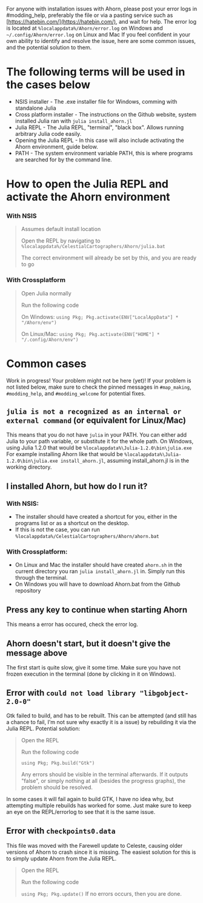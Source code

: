 For anyone with installation issues with Ahorn, please post your error logs in #modding_help, preferably the file or via a pasting service such as [https://hatebin.com/](https://hatebin.com/), and wait for help.
The error log is located at `%localappdata%/Ahorn/error.log` on Windows and `~/.config/Ahorn/error.log` on Linux and Mac
If you feel confident in your own ability to identify and resolve the issue, here are some common issues, and the potential solution to them.

# The following terms will be used in the cases below
* NSIS installer - The .exe installer file for Windows, comming with standalone Julia
* Cross platform installer - The instructions on the Github website, system installed Julia ran with `julia install_ahorn.jl`
* Julia REPL - The Julia REPL, "terminal", "black box". Allows running arbitrary Julia code easily.
* Opening the Julia REPL - In this case will also include activating the Ahorn environment, guide below.
* PATH - The system environment variable PATH, this is where programs are searched for by the command line.

# How to open the Julia REPL and activate the Ahorn environment
### With NSIS
> Assumes default install location
> 
> Open the REPL by navigating to `%localappdata%/CelestialCartographers/Ahorn/julia.bat`
> 
> The correct environment will already be set by this, and you are ready to go

### With Crossplatform
> Open Julia normally
> 
> Run the following code
> 
> On Windows: `using Pkg; Pkg.activate(ENV["LocalAppData"] * "/Ahorn/env")`
> 
> On Linux/Mac: `using Pkg; Pkg.activate(ENV["HOME"] * "/.config/Ahorn/env")`

# Common cases
Work in progress! Your problem might not be here (yet)!
If your problem is not listed below, make sure to check the pinned messages in `#map_making`, `#modding_help`, and `#modding_welcome` for potential fixes.

## `julia is not a recognized as an internal or external command` (or equivalent for Linux/Mac)
This means that you do not have `julia` in your PATH.
You can either add Julia to your path variable, or substitute it for the whole path.
On Windows, using Julia 1.2.0 that would be `%localappdata%\Julia-1.2.0\bin\julia.exe`
For example installing Ahorn like that would be `%localappdata%\Julia-1.2.0\bin\julia.exe install_ahorn.jl`, assuming install_ahorn.jl is in the working directory.

## I installed Ahorn, but how do I run it?
### With NSIS:
* The installer should have created a shortcut for you, either in the programs list or as a shortcut on the desktop. 
* If this is not the case, you can run `%localappdata%/CelestialCartographers/Ahorn/ahorn.bat`

### With Crossplatform:
* On Linux and Mac the installer should have created `ahorn.sh` in the current directory you ran `julia install_ahorn.jl` in. Simply run this through the terminal.
* On Windows you will have to download Ahorn.bat from the Github repository
## Press any key to continue when starting Ahorn
This means a error has occured, check the error log.

## Ahorn doesn't start, but it doesn't give the message above
The first start is quite slow, give it some time. Make sure you have not frozen execution in the terminal (done by clicking in it on Windows).

## Error with `could not load library "libgobject-2.0-0"`
Gtk failed to build, and has to be rebuilt.
This can be attempted (and still has a chance to fail, I'm not sure why exactly it is a issue) by rebuilding it via the Julia REPL.
Potential solution:
> Open the REPL
> 
> Run the following code
> 
> `using Pkg; Pkg.build("Gtk")`
> 
> Any errors should be visible in the terminal afterwards. If it outputs "false", or simply nothing at all (besides the progress graphs), the problem should be resolved.

In some cases it will fail again to build GTK, I have no idea why, but attempting multiple rebuilds has worked for some. Just make sure to keep an eye on the REPL/errorlog to see that it is the same issue.

## Error with `checkpoints0.data`
This file was moved with the Farewell update to Celeste, causing older versions of Ahorn to crash since it is missing.
The easiest solution for this is to simply update Ahorn from the Julia REPL.
> Open the REPL
> 
> Run the following code
> 
> `using Pkg; Pkg.update()`
If no errors occurs, then you are done. 